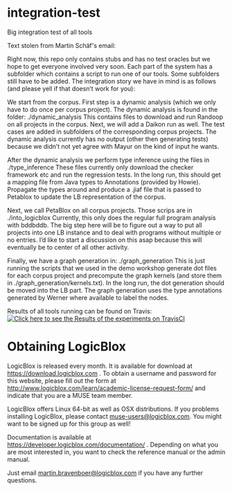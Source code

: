 # integration-test
Big integration test of all tools

Text stolen from Martin Schäf's email:

Right now, this repo only contains stubs and has no test oracles but we hope to get everyone involved very soon. Each part of the system has a subfolder which contains a script to run one of our tools. Some subfolders still have to be added. The integration story we have in mind is as follows (and please yell if that doesn’t work for you):

We start from the corpus. First step is a dynamic analysis (which we only have to do once per corpus project). The dynamic analysis is found in the folder:
./dynamic_analysis
	This contains files to download and run Randoop on all projects in the corpus. Next, we will add a Daikon run as well. The test cases are added in subfolders of the corresponding corpus projects. The dynamic analysis currently has no output (other then generating tests) because we didn’t not yet agree with Mayur on the kind of input he wants.

After the dynamic analysis we perform type inference using the files in
./type_inference
	These files currently only download the checker framework etc and run the regression tests. In the long run, this should get a mapping file from Java types to Annotations (provided by Howie). Propagate the types around and produce a .jiaf file that is passed to Petablox to update the LB representation of the corpus.

Next, we call PetaBlox on all corpus projects. Those scrips are in
./into_logicblox
	Currently, this only does the regular full program analysis with bddbddb. The big step here will be to figure out a way to put all projects into one LB instance and to deal with programs without multiple or no entries. I’d like to start a discussion on this asap because this will eventually be to center of all other activity.

Finally, we have a graph generation in:
./graph_generation
	This is just running the scripts that we used in the demo workshop generate dot files for each corpus project and precompute the graph kernels (and store them in ./graph_generation/kernels.txt). In the long run, the dot generation should be moved into the LB part. The graph generation uses the type annotations generated by Werner where available to label the nodes.



Results of all tools running can be found on Travis: 
[![Click here to see the Results of the experiments on TravisCI](https://travis-ci.org/aas-integration/integration-test.svg?branch=master)](https://travis-ci.org/aas-integration/integration-test)

# Obtaining LogicBlox

LogicBlox is released every month. It is available for download at
https://download.logicblox.com . To obtain a username and password for
this website, please fill out the form at
http://www.logicblox.com/learn/academic-license-request-form/ and
indicate that you are a MUSE team member.

LogicBlox offers Linux 64-bit as well as OSX distributions. If you
problems installing LogicBlox, please contact
muse-users@logicblox.com. You might want to be signed up for this
group as well!

Documentation is available at
https://developer.logicblox.com/documentation/ . Depending on what you
are most interested in, you want to check the reference manual or the
admin manual.

Just email martin.bravenboer@logicblox.com if you have any further
questions.
